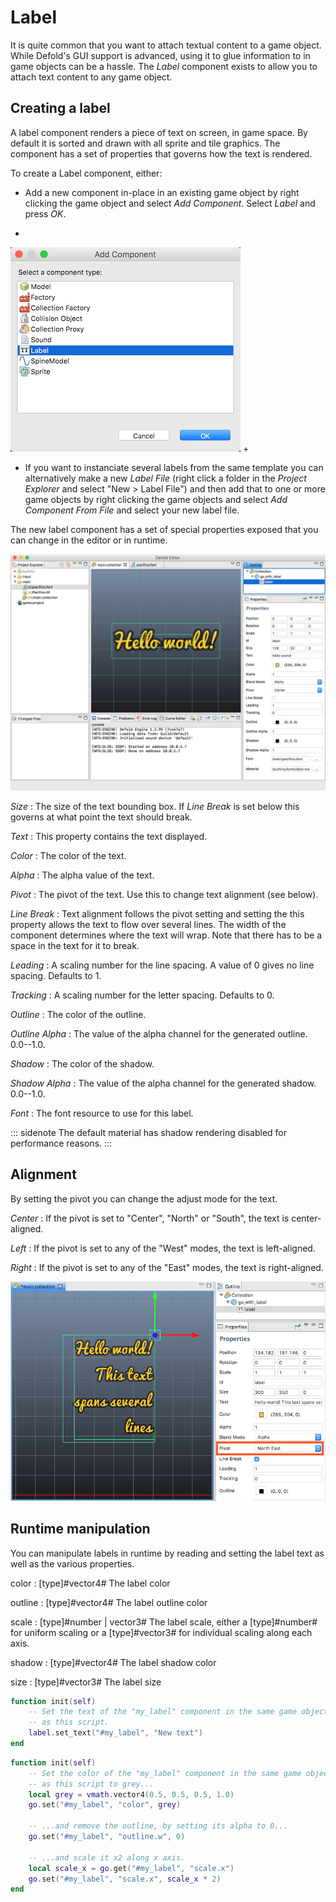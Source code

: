 Label
=====

It is quite common that you want to attach textual content to a game object. While Defold's GUI support is advanced, using it to glue information to in game objects can be a hassle. The *Label* component exists to allow you to attach text content to any game object.

## Creating a label

A label component renders a piece of text on screen, in game space. By default it is sorted and drawn with all sprite and tile graphics. The component has a set of properties that governs how the text is rendered.

To create a Label component, either:

* Add a new component in-place in an existing game object by right clicking the game object and select *Add Component*. Select *Label* and press *OK*.
+
![Add label](images/label/add_label.png)
+
* If you want to instanciate several labels from the same template you can alternatively make a new *Label File* (right click a folder in the *Project Explorer* and select "New > Label File") and then add that to one or more game objects by right clicking the game objects and select *Add Component From File* and select your new label file.

The new label component has a set of special properties exposed that you can change in the editor or in runtime.

![New Label component](images/label/label_component.png)

*Size*
: The size of the text bounding box. If *Line Break* is set below this governs at what point the text should break.


*Text*
: This property contains the text displayed.


*Color*
: The color of the text.


*Alpha*
: The alpha value of the text.


*Pivot*
: The pivot of the text. Use this to change text alignment (see below).


*Line Break*
: Text alignment follows the pivot setting and setting the this property allows the text to flow over several lines. The width of the component determines where the text will wrap. Note that there has to be a space in the text for it to break.


*Leading*
: A scaling number for the line spacing. A value of 0 gives no line spacing. Defaults to 1.


*Tracking*
: A scaling number for the letter spacing. Defaults to 0.


*Outline*
: The color of the outline.


*Outline Alpha*
: The value of the alpha channel for the generated outline. 0.0--1.0.


*Shadow*
: The color of the shadow.


*Shadow Alpha*
: The value of the alpha channel for the generated shadow. 0.0--1.0.


*Font*
: The font resource to use for this label.


::: sidenote
The default material has shadow rendering disabled for performance reasons.
:::

## Alignment

By setting the pivot you can change the adjust mode for the text.

*Center*
: If the pivot is set to "Center", "North" or "South", the text is center-aligned.

*Left*
: If the pivot is set to any of the "West" modes, the text is left-aligned.

*Right*
: If the pivot is set to any of the "East" modes, the text is right-aligned.


![Text alignment](images/label/align.png)

## Runtime manipulation

You can manipulate labels in runtime by reading and setting the label text as well as the various properties.

color
: [type]#vector4# The label color

outline
: [type]#vector4# The label outline color

scale
: [type]#number | vector3# The label scale, either a [type]#number# for uniform scaling or a [type]#vector3# for individual scaling along each axis.

shadow
: [type]#vector4# The label shadow color

size
: [type]#vector3# The label size


```lua
function init(self)
    -- Set the text of the "my_label" component in the same game object
    -- as this script.
    label.set_text("#my_label", "New text")
end
```

```lua
function init(self)
    -- Set the color of the "my_label" component in the same game object
    -- as this script to grey...
    local grey = vmath.vector4(0.5, 0.5, 0.5, 1.0)
    go.set("#my_label", "color", grey)

    -- ...and remove the outline, by setting its alpha to 0...
    go.set("#my_label", "outline.w", 0)

    -- ...and scale it x2 along x axis.
    local scale_x = go.get("#my_label", "scale.x")
    go.set("#my_label", "scale.x", scale_x * 2)
end
```

